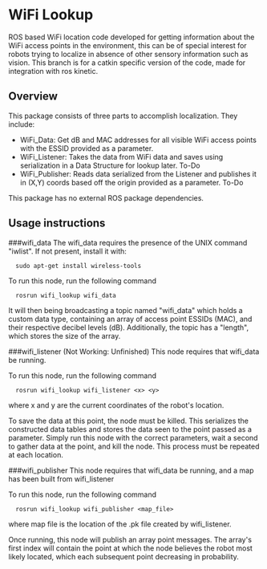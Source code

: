 WiFi Lookup
==================
ROS based WiFi location code developed for getting information about the WiFi access points in the environment, this can be of special interest for robots trying to localize in absence of other sensory information such as vision. This branch is for a catkin specific version of the code, made for integration with ros kinetic.

Overview
--------

This package consists of three parts to accomplish localization. They include:
- WiFi_Data: Get dB and MAC addresses for all visible WiFi access points with the ESSID provided as a parameter.
- WiFi_Listener: Takes the data from WiFi data and saves using serialization in a Data Structure for lookup later. To-Do
- WiFi_Publisher: Reads data serialized from the Listener and publishes it in (X,Y) coords based off the origin provided as a parameter. To-Do

This package has no external ROS package dependencies.

Usage instructions
------------------

###wifi_data
The wifi_data requires the presence of the UNIX command "iwlist". If not present, install it with:
```
  sudo apt-get install wireless-tools
```

To run this node, run the following command
```
  rosrun wifi_lookup wifi_data
```
It will then being broadcasting a topic named "wifi_data" which holds a custom data type, containing an array of access point ESSIDs (MAC), and their respective decibel levels (dB). Additionally, the topic has a "length", which stores the size of the array.

###wifi_listener (Not Working: Unfinished)
This node requires that wifi_data be running.

To run this node, run the following command
```
  rosrun wifi_lookup wifi_listener <x> <y>
```
where x and y are the current coordinates of the robot's location. 

To save the data at this point, the node must be killed. This serializes the constructed data tables and stores the data seen to the point passed as a parameter. Simply run this node with the correct parameters, wait a second to gather data at the point, and kill the node. This process must be repeated at each location.

###wifi_publisher 
This node requires that wifi_data be running, and a map has been built from wifi_listener

To run this node, run the following command
```
  rosrun wifi_lookup wifi_publisher <map_file>
```
where map file is the location of the .pk file created by wifi_listener.

Once running, this node will publish an array point messages. The array's first index will contain the point at which the node believes the robot most likely located, which each subsequent point decreasing in probability.

